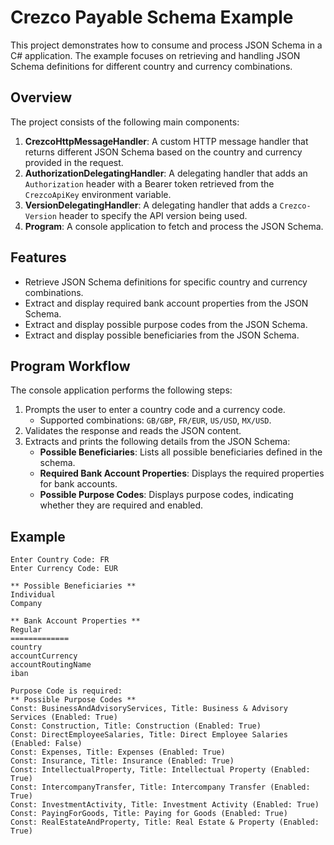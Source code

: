 # Crezco Payable Schema Example

This project demonstrates how to consume and process JSON Schema in a C# application. The example focuses on retrieving and handling JSON Schema definitions for different country and currency combinations.

## Overview

The project consists of the following main components:

1. **CrezcoHttpMessageHandler**: A custom HTTP message handler that returns different JSON Schema based on the country and currency provided in the request.
2. **AuthorizationDelegatingHandler**: A delegating handler that adds an `Authorization` header with a Bearer token retrieved from the `CrezcoApiKey` environment variable.
3. **VersionDelegatingHandler**: A delegating handler that adds a `Crezco-Version` header to specify the API version being used.
4. **Program**: A console application to fetch and process the JSON Schema.

## Features

- Retrieve JSON Schema definitions for specific country and currency combinations.
- Extract and display required bank account properties from the JSON Schema.
- Extract and display possible purpose codes from the JSON Schema.
- Extract and display possible beneficiaries from the JSON Schema.

## Program Workflow

The console application performs the following steps:

1. Prompts the user to enter a country code and a currency code.
   - Supported combinations: `GB/GBP`, `FR/EUR`, `US/USD`, `MX/USD`.
3. Validates the response and reads the JSON content.
4. Extracts and prints the following details from the JSON Schema:
   - **Possible Beneficiaries**: Lists all possible beneficiaries defined in the schema.
   - **Required Bank Account Properties**: Displays the required properties for bank accounts.
   - **Possible Purpose Codes**: Displays purpose codes, indicating whether they are required and enabled.

## Example

```plaintext
Enter Country Code: FR
Enter Currency Code: EUR

** Possible Beneficiaries **
Individual
Company

** Bank Account Properties **
Regular
=============
country
accountCurrency
accountRoutingName
iban

Purpose Code is required:
** Possible Purpose Codes **
Const: BusinessAndAdvisoryServices, Title: Business & Advisory Services (Enabled: True)
Const: Construction, Title: Construction (Enabled: True)
Const: DirectEmployeeSalaries, Title: Direct Employee Salaries (Enabled: False)
Const: Expenses, Title: Expenses (Enabled: True)
Const: Insurance, Title: Insurance (Enabled: True)
Const: IntellectualProperty, Title: Intellectual Property (Enabled: True)
Const: IntercompanyTransfer, Title: Intercompany Transfer (Enabled: True)
Const: InvestmentActivity, Title: Investment Activity (Enabled: True)
Const: PayingForGoods, Title: Paying for Goods (Enabled: True)
Const: RealEstateAndProperty, Title: Real Estate & Property (Enabled: True)
```
